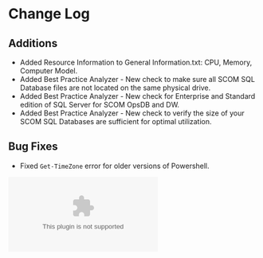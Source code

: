 # Change Log

## Additions
- Added Resource Information to General Information.txt: CPU, Memory, Computer Model.
- Added Best Practice Analyzer - New check to make sure all SCOM SQL Database files are not located on the same physical drive.
- Added Best Practice Analyzer - New check for Enterprise and Standard edition of SQL Server for SCOM OpsDB and DW.
- Added Best Practice Analyzer - New check to verify the size of your SCOM SQL Databases are sufficient for optimal utilization.

## Bug Fixes
- Fixed `Get-TimeZone` error for older versions of Powershell.

[![Download Count v-3.8.14](https://img.shields.io/github/downloads/blakedrumm/SCOM-Scripts-and-SQL/v-3.8.14/SCOM-DataCollector.zip?style=for-the-badge&color=brightgreen)](https://github.com/blakedrumm/SCOM-Scripts-and-SQL/releases/download/v-3.8.14/SCOM-DataCollector.zip)